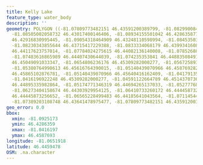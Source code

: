 ```yaml
---
title: Kelly Lake
feature_type: water_body
description: ''
geometry: POLYGON ((-81.07809773482151 46.43591200389799, -81.08299008406438 46.43401912141783,
  -81.08505002058732 46.43017400146406, -81.08934155501042 46.42863587752436, -81.09251729048388
  46.42916830995445, -81.09054318464909 46.43248110598994, -81.08453503645659 46.43614860958482,
  -81.08230343855644 46.43715417229388, -81.0833334068179 46.43993416086235, -81.08093014754056
  46.44117623757014, -81.07784024275615 46.44082136140008, -81.07852688826409 46.44265486339887,
  -81.07483616865989 46.44407430644039, -81.074235353841 46.44883508491492, -81.06994381941792
  46.45049091033347, -81.0654806236176 46.45309282000277, -81.05672589339422 46.4547485159823,
  -81.05380764998613 46.45616764390015, -81.05140439070966 46.45876928236527, -81.04779950179363
  46.45865102876781, -81.05140439070966 46.45640416162409, -81.04179135360111 46.45628590289083,
  -81.0416196922248 46.45309282000277, -81.04591122664789 46.45143707368595, -81.04591122664789
  46.44895335982864, -81.05174771346319 46.44694265137033, -81.05277768172466 46.44753404391606,
  -81.06273404158674 46.44303929954125, -81.06410733260172 46.44445873256652, -81.06616726912554
  46.44445873256652, -81.06565228499483 46.44185641043564, -81.0711454490566 46.43889907530959,
  -81.07389203108748 46.43641478975477, -81.07809773482151 46.43591200389799))
geo_error: 0.0
bbox:
  xmin: -81.0925173
  ymin: 46.4286359
  xmax: -81.0416197
  ymax: 46.4587693
longitude: -81.0651918
latitude: 46.4459478
OSM: .na.character
---
```

